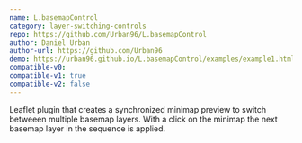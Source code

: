 ```yaml
---
name: L.basemapControl
category: layer-switching-controls
repo: https://github.com/Urban96/L.basemapControl
author: Daniel Urban
author-url: https://github.com/Urban96
demo: https://urban96.github.io/L.basemapControl/examples/example1.html
compatible-v0:
compatible-v1: true
compatible-v2: false
---
```


Leaflet plugin that creates a synchronized minimap preview to switch betweeen multiple basemap layers. With a click on the minimap the next basemap layer in the sequence is applied.
